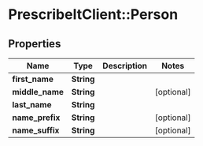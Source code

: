 # PrescribeItClient::Person

## Properties
Name | Type | Description | Notes
------------ | ------------- | ------------- | -------------
**first_name** | **String** |  | 
**middle_name** | **String** |  | [optional] 
**last_name** | **String** |  | 
**name_prefix** | **String** |  | [optional] 
**name_suffix** | **String** |  | [optional] 

